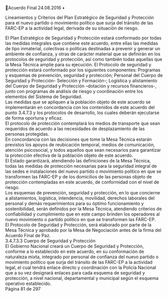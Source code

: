 Acuerdo Final 
24.08.2016 
•

Lineamientos y Criterios del Plan Estratégico de Seguridad y Protección para el nuevo partido o 
movimiento político que surja del tránsito de las FARC-EP a la actividad legal, derivada de su 
situación de riesgo.  

El Plan Estratégico de Seguridad y Protección estará conformado por todas las medidas integrales que 
contiene  este  acuerdo,  entre  ellas  las  medidas  de  tipo  inmaterial,  colectivas  o  políticas  destinadas  a 
prevenir  y  generar  un  ambiente  de  confianza,  y  otras  de  carácter  material  que  se  definirán  en  los 
protocolos de seguridad y protección, así como también todas aquellas que la Mesa Técnica amplíe para 
su ejecución. 
El Protocolo de seguridad y protección estará conformado por los siguientes componentes:  Programas y 
esquemas  de  prevención,  seguridad  y  protección;  Personal  del  Cuerpo  de  Seguridad  y  Protección- 
Selección  y  Formación-;  Logística  y  alistamiento  del  Cuerpo  de  Seguridad  y  Protección  –dotación  y 
recursos financieros-, junto con programas de análisis de riesgo y coordinación entre los elementos del 
Sistema de Seguridad.  
Las medidas que se apliquen a la población objeto de este acuerdo se implementarán en concordancia 
con los contenidos de este acuerdo del punto 3.4.7.3 y los protocolos de desarrollo, los cuales deberán 
ejecutarse de forma oportuna y eficaz.  
El protocolo de protección contemplará los medios de transporte que sean requeridos de acuerdo a las 
necesidades de desplazamiento de las personas protegidas.  
En concordancia con las decisiones que tome la Mesa Técnica estarán previstos los apoyos de reubicación 
temporal,  medios  de  comunicación,  atención  psicosocial,  y  todos  aquellos  que  sean  necesarios  para 
garantizar la protección efectiva de la población objeto de este acuerdo.  
El Estado garantizará, atendiendo las definiciones de la Mesa Técnica, todas las medidas de protección 
necesarias para la seguridad integral de las sedes e instalaciones del nuevo partido o movimiento político 
en que se transformen las FARC-EP y de los domicilios de las personas objeto de protección contempladas 
en este acuerdo, de conformidad con el nivel de riesgo.  
Los  esquemas  de  prevención,  seguridad  y  protección,  en  lo  que  concierne  a  alistamientos,  logística, 
intendencia,  movilidad,  derechos  laborales  del  personal  y  demás  requerimientos  para  su  óptimo 
funcionamiento  y  sostenibilidad,  serán  definidos  por  la  Mesa  Técnica,  atendiendo  criterios  de 
confiabilidad y cumplimiento que en este campo brinden los operadores al nuevo movimiento o partido 
político en que se transformen las FARC-EP.  
El Protocolo de Seguridad y Protección, será elaborado por parte de la Mesa Técnica y aprobado por la 
Mesa de Negociación antes de la firma del Acuerdo Final de Paz.  
3.4.7.3.3 Cuerpo de Seguridad y Protección  
El  Gobierno  Nacional  creará  un  Cuerpo  de  Seguridad  y  Protección,  conforme  a  lo  establecido  en  este 
acuerdo, en su conformación de naturaleza mixta, integrado por personal de confianza del nuevo partido 
o  movimiento  político  que  surja  del  tránsito  de  las  FARC-EP  a  la  actividad  legal,  el  cual  tendrá  enlace 
directo  y  coordinación  con  la  Policía  Nacional  que  a  su  vez  designará  enlaces  para  cada  esquema  de 
seguridad  y  protección,  a  nivel  nacional,  departamental  y  municipal  según  el  esquema  operativo 
establecido.  
Página 81 de 297 
 

